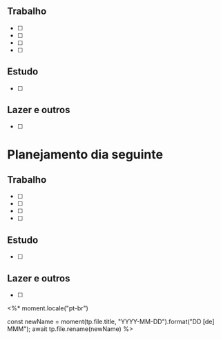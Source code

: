 ## Trabalho
- [ ] 
- [ ] 
- [ ] 
- [ ] 
## Estudo
- [ ] 
## Lazer e outros
- [ ] 

# Planejamento dia seguinte
## Trabalho
- [ ] 
- [ ] 
- [ ] 
- [ ] 
## Estudo
- [ ] 
## Lazer e outros
- [ ] 

<%* 
moment.locale("pt-br")

const newName = moment(tp.file.title, "YYYY-MM-DD").format("DD [de] MMM");
await tp.file.rename(newName)
%>